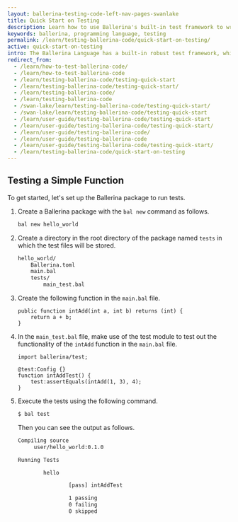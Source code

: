 ```yaml
---
layout: ballerina-testing-code-left-nav-pages-swanlake
title: Quick Start on Testing
description: Learn how to use Ballerina's built-in test framework to write testable code. The test framework provides a set of building blocks to help write and run tests.
keywords: ballerina, programming language, testing
permalink: /learn/testing-ballerina-code/quick-start-on-testing/
active: quick-start-on-testing
intro: The Ballerina Language has a built-in robust test framework, which allows you to achieve multiple levels of the test pyramid including unit testing, integration testing, and end-to-end testing.  It provides features such as assertions, data providers, mocking, and code coverage, which enable the programmers to write comprehensive tests.
redirect_from:
  - /learn/how-to-test-ballerina-code/
  - /learn/how-to-test-ballerina-code
  - /learn/testing-ballerina-code/testing-quick-start
  - /learn/testing-ballerina-code/testing-quick-start/
  - /learn/testing-ballerina-code/
  - /learn/testing-ballerina-code
  - /swan-lake/learn/testing-ballerina-code/testing-quick-start/
  - /swan-lake/learn/testing-ballerina-code/testing-quick-start
  - /learn/user-guide/testing-ballerina-code/testing-quick-start
  - /learn/user-guide/testing-ballerina-code/testing-quick-start/
  - /learn/user-guide/testing-ballerina-code/
  - /learn/user-guide/testing-ballerina-code
  - /learn/user-guide/testing-ballerina-code/testing-quick-start/
  - /learn/testing-ballerina-code/quick-start-on-testing
---
```


## Testing a Simple Function

To get started, let's set up the Ballerina package to run tests.

1. Create a Ballerina package with the `bal new` command as follows.

   ```bash
   bal new hello_world
   ```

2. Create a directory in the root directory of the package named `tests` in which the test files will be stored.

    ```bash
    hello_world/
        Ballerina.toml
        main.bal
        tests/
            main_test.bal
    ```

3. Create the following function in the `main.bal` file.

    ```ballerina
    public function intAdd(int a, int b) returns (int) {
        return a + b;
    }
    ```

4. In the `main_test.bal` file, make use of the test module to test out the functionality of the `intAdd` function in the `main.bal` file.

    ```ballerina
    import ballerina/test;

    @test:Config {}
    function intAddTest() {
        test:assertEquals(intAdd(1, 3), 4);
    }
    ```

5. Execute the tests using the following command.

   ```bash
   $ bal test
   ```
   Then you can see the output as follows.

   ```bash
   Compiling source
        user/hello_world:0.1.0

   Running Tests

           hello

                   [pass] intAddTest

                   1 passing
                   0 failing
                   0 skipped
   ```
